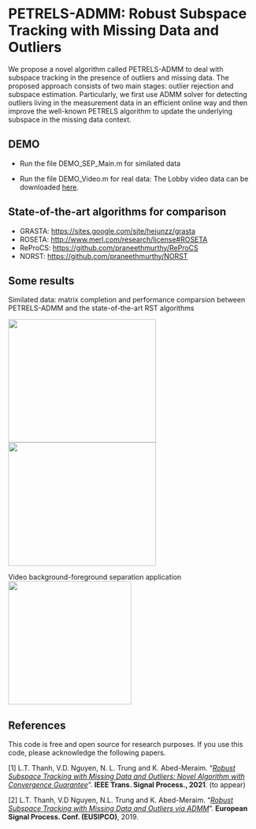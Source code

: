# PETRELS-ADMM: Robust Subspace Tracking with Missing Data and Outliers

We propose a novel algorithm called PETRELS-ADMM to deal with subspace tracking in the presence of outliers and missing data. The proposed approach consists of two main stages: outlier rejection and subspace estimation. Particularly, we first use ADMM solver for detecting outliers living in the measurement data in an efficient online way and then improve the well-known PETRELS algorithm to update the underlying subspace in the missing data context.


## DEMO

+ Run the file DEMO_SEP_Main.m for similated data

+ Run the file DEMO_Video.m for real data: The Lobby video data can be downloaded [here](https://drive.google.com/drive/folders/11a_TgkJAyw7PvF-lz9RuUW_SHeMk_F1H?usp=sharing).

## State-of-the-art algorithms for comparison
+ GRASTA: https://sites.google.com/site/hejunzz/grasta
+ ROSETA: http://www.merl.com/research/license#ROSETA
+ ReProCS: https://github.com/praneethmurthy/ReProCS
+ NORST: https://github.com/praneethmurthy/NORST

## Some results

Similated data: matrix completion and performance comparsion between PETRELS-ADMM and the state-of-the-art RST algorithms
<p float="left">
  <img src="https://user-images.githubusercontent.com/26319211/110497389-b01e0680-80f6-11eb-870f-88e9b6c65ae4.PNG" width="300" height='250' />
  <img src="https://user-images.githubusercontent.com/26319211/110496361-af38a500-80f5-11eb-84c3-26485bda807c.jpg" width="300" height='250' /> 
</p>

Video background-foreground separation application
<img src="https://user-images.githubusercontent.com/26319211/110496363-afd13b80-80f5-11eb-8770-30510d66e271.PNG" width="250" height='250'>


## References

This code is free and open source for research purposes. If you use this code, please acknowledge the following papers.

[1] L.T. Thanh, V.D. Nguyen, N. L. Trung and K. Abed-Meraim. “[*Robust Subspace Tracking with Missing Data and Outliers: Novel Algorithm with Convergence Guarantee*](https://drive.google.com/file/d/16bIRVurxHAWmowv3vy13U-ksNapAUgcT/view)”. **IEEE Trans. Signal Process., 2021**. (to appear)

[2] L.T. Thanh, V.D Nguyen, N.L. Trung and K. Abed-Meraim. “[*Robust Subspace Tracking with Missing Data and Outliers via ADMM*](https://ieeexplore.ieee.org/document/8903031)”. **European Signal Process. Conf. (EUSIPCO)**, 2019. 


